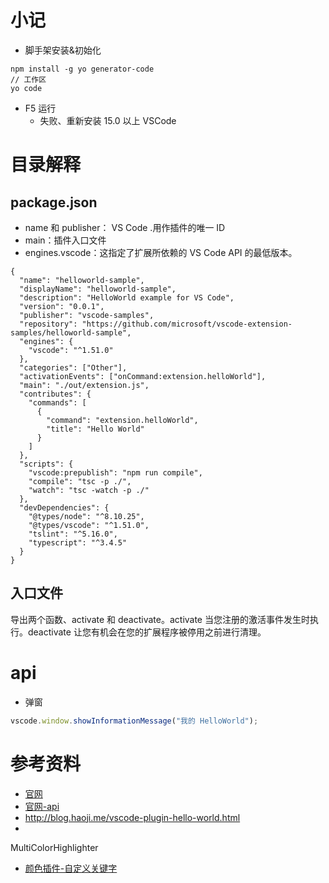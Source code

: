 # 小记

- 脚手架安装&初始化

```
npm install -g yo generator-code
// 工作区
yo code
```

- F5 运行
  - 失败、重新安装 15.0 以上 VSCode

# 目录解释

## package.json

- name 和 publisher： VS Code <publisher>.<name>用作插件的唯一 ID
- main：插件入口文件
- engines.vscode：这指定了扩展所依赖的 VS Code API 的最低版本。

```
{
  "name": "helloworld-sample",
  "displayName": "helloworld-sample",
  "description": "HelloWorld example for VS Code",
  "version": "0.0.1",
  "publisher": "vscode-samples",
  "repository": "https://github.com/microsoft/vscode-extension-samples/helloworld-sample",
  "engines": {
    "vscode": "^1.51.0"
  },
  "categories": ["Other"],
  "activationEvents": ["onCommand:extension.helloWorld"],
  "main": "./out/extension.js",
  "contributes": {
    "commands": [
      {
        "command": "extension.helloWorld",
        "title": "Hello World"
      }
    ]
  },
  "scripts": {
    "vscode:prepublish": "npm run compile",
    "compile": "tsc -p ./",
    "watch": "tsc -watch -p ./"
  },
  "devDependencies": {
    "@types/node": "^8.10.25",
    "@types/vscode": "^1.51.0",
    "tslint": "^5.16.0",
    "typescript": "^3.4.5"
  }
}

```

## 入口文件

导出两个函数、activate 和 deactivate。activate 当您注册的激活事件发生时执行。deactivate 让您有机会在您的扩展程序被停用之前进行清理。

# api

- 弹窗

```js
vscode.window.showInformationMessage("我的 HelloWorld");
```

# 参考资料

- [官网](https://code.visualstudio.com/api)
- [官网-api](https://code.visualstudio.com/api/references/vscode-api)
- http://blog.haoji.me/vscode-plugin-hello-world.html
- [](https://liiked.github.io/VS-Code-Extension-Doc-ZH/#/)

MultiColorHighlighter

- [颜色插件-自定义关键字](https://hub.fastgit.org/456ken/Highlighter-vscode)
